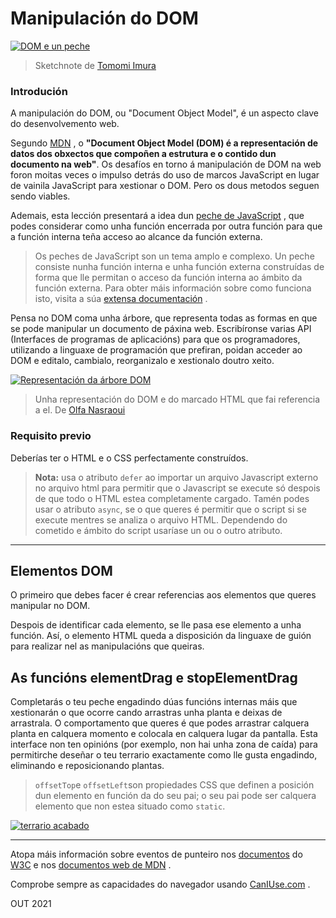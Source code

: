 # Manipulación do DOM

[![DOM e un peche](https://github.com/microsoft/Web-Dev-For-Beginners/raw/main/sketchnotes/webdev101-js.png)](https://github.com/microsoft/Web-Dev-For-Beginners/blob/main/sketchnotes/webdev101-js.png)

> Sketchnote de [Tomomi Imura](https://twitter.com/girlie_mac)

### Introdución

A manipulación do DOM, ou "Document Object Model", é un aspecto clave do desenvolvemento web. 

Segundo [MDN](https://developer.mozilla.org/docs/Web/API/Document_Object_Model/Introduction) , o **"Document Object Model (DOM) é a representación de datos dos obxectos que compoñen a estrutura e o contido dun documento na web"**. Os desafíos en torno á manipulación de DOM na web foron moitas veces o impulso detrás do uso de marcos JavaScript en lugar de vainila JavaScript para xestionar o DOM. Pero os dous metodos seguen sendo viables.

Ademais, esta lección presentará a idea dun [peche de JavaScript](https://developer.mozilla.org/docs/Web/JavaScript/Closures) , que podes considerar como unha función encerrada por outra función para que a función interna teña acceso ao alcance da función externa.

> Os peches de JavaScript son un tema amplo e complexo. Un peche consiste nunha función interna e unha función externa construídas de forma que lle permitan o acceso da función interna ao ámbito da función externa. Para obter máis información sobre como funciona isto, visita a súa [extensa documentación](https://developer.mozilla.org/docs/Web/JavaScript/Closures) .

Pensa no DOM coma unha árbore, que representa todas as formas en que se pode manipular un documento de páxina web. Escribíronse varias API (Interfaces de programas de aplicacións) para que os programadores, utilizando a linguaxe de programación que prefiran, poidan acceder ao DOM e editalo, cambialo, reorganizalo e xestionalo doutro xeito.

[![Representación da árbore DOM](https://github.com/microsoft/Web-Dev-For-Beginners/raw/main/3-terrarium/3-intro-to-DOM-and-closures/images/dom-tree.png)](https://github.com/microsoft/Web-Dev-For-Beginners/blob/main/3-terrarium/3-intro-to-DOM-and-closures/images/dom-tree.png)

> Unha representación do DOM e do marcado HTML que fai referencia a el. De [Olfa Nasraoui](https://www.researchgate.net/publication/221417012_Profile-Based_Focused_Crawler_for_Social_Media-Sharing_Websites)

### Requisito previo

Deberías ter o HTML e o CSS perfectamente construídos. 

> **Nota:** usa o atributo `defer` ao importar un arquivo Javascript externo no arquivo html para permitir que o Javascript se execute só despois de que todo o HTML estea completamente cargado. Tamén podes usar o atributo `async`, se o que queres é permitir que o script si se execute mentres se analiza o arquivo HTML. Dependendo do cometido e ámbito do script usaríase un ou o outro atributo.

------

## Elementos DOM

O primeiro que debes facer é crear referencias aos elementos que queres manipular no DOM. 

Despois de identificar cada elemento, se lle pasa ese elemento a unha función. Así, o elemento HTML queda a disposición da linguaxe de guión para realizar nel as manipulacións que queiras.



## As funcións elementDrag e stopElementDrag

Completarás o teu peche engadindo dúas funcións internas máis que xestionarán o que ocorre cando arrastras unha planta e deixas de arrastrala. O comportamento que queres é que podes arrastrar calquera planta en calquera momento e colocala en calquera lugar da pantalla. Esta interface non ten opinións (por exemplo, non hai unha zona de caída) para permitirche deseñar o teu terrario exactamente como lle gusta engadindo, eliminando e reposicionando plantas.

> `offsetTop`e `offsetLeft`son propiedades CSS que definen a posición dun elemento en función da do seu pai; o seu pai pode ser calquera elemento que non estea situado como `static`.

[![terrario acabado](https://github.com/microsoft/Web-Dev-For-Beginners/raw/main/3-terrarium/3-intro-to-DOM-and-closures/images/terrarium-final.png)](https://github.com/microsoft/Web-Dev-For-Beginners/blob/main/3-terrarium/3-intro-to-DOM-and-closures/images/terrarium-final.png)

------

Atopa máis información sobre eventos de punteiro nos [documentos](https://www.w3.org/TR/pointerevents1/) do [W3C](https://www.w3.org/TR/pointerevents1/) e nos [documentos web de MDN](https://developer.mozilla.org/docs/Web/API/Pointer_events) .

Comprobe sempre as capacidades do navegador usando [CanIUse.com](https://caniuse.com/) .





OUT 2021